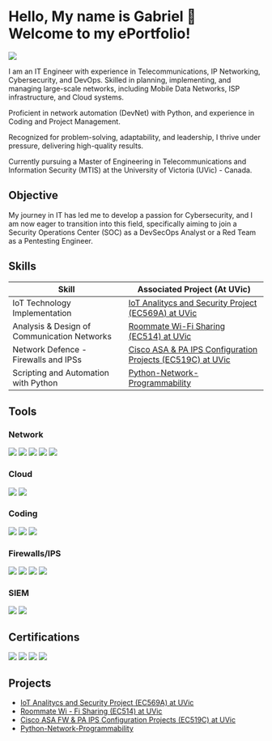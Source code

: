 <!--
**GabrielNetSec/GabrielNetSec** is a ✨ _special_ ✨ repository because its `README.md` (this file) appears on your GitHub profile.

Here are some ideas to get you started:

- 🔭 I’m currently working on ...
- 🌱 I’m currently learning ...
- 👯 I’m looking to collaborate on ...
- 🤔 I’m looking for help with ...
- 💬 Ask me about ...
- 📫 How to reach me: ...
- 😄 Pronouns: ...
- ⚡ Fun fact: ...
-->
# Hello, My name is Gabriel 👋 Welcome to my ePortfolio!
<a href="https://linkedin.com/in/gabriel-naranjo-orozco/"><img src="https://img.shields.io/badge/-LinkedIn-0072b1?&style=for-the-badge&logo=linkedin&logoColor=white" /></a>

I am an IT Engineer with experience in Telecommunications, IP Networking, Cybersecurity, and DevOps. Skilled in planning, implementing, and managing large-scale networks, including Mobile Data Networks, ISP infrastructure, and Cloud systems. 

Proficient in network automation (DevNet) with Python, and experience in Coding and Project Management.

Recognized for problem-solving, adaptability, and leadership, I thrive under pressure, delivering high-quality results.  

Currently pursuing a Master of Engineering in Telecommunications and Information Security (MTIS) at the University of Victoria (UVic) - Canada.

## Objective

My journey in IT has led me to develop a passion for Cybersecurity, and I am now eager to transition into this field, specifically aiming to join a Security Operations Center (SOC) as a DevSecOps Analyst or a Red Team as a Pentesting Engineer.

## Skills

<!--
| Skill                                         | Associated Project         |
|-----------------------------------------------|----------------------------|
| SIEM Implementation and Log Analysis          | <a href="https://google.com">Detection Lab</a>|
| Network Traffic Monitoring and Attack Detection | <a href="https://google.com">Detection Lab</a>|
| Security Automation with Shuffle SOAR         | SOC Automation Lab|
| Incident Response Planning and Execution      | SOC Automation Lab|
| Case Management with TheHive                  | SOC Automation Lab|
| Scripting and Automation for Threat Mitigation | SOC Automation Lab|
-->

| Skill                                         | Associated Project (At UVic)        |
|-----------------------------------------------|----------------------------|
| IoT Technology Implementation                 | <a href="https://github.com/GabrielNetSec/IoT-Projects">IoT Analitycs and Security Project (EC569A) at UVic</a>|
| Analysis & Design of Communication Networks   | <a href="https://github.com/GabrielNetSec/MTIS-Project-Courses-at-UVic">Roommate Wi-Fi Sharing (EC514) at UVic</a>|
| Network Defence - Firewalls and IPSs          | <a href="https://github.com/GabrielNetSec/MTIS-Project-Courses-at-UVic">Cisco ASA & PA IPS Configuration Projects (EC519C) at UVic</a>|
| Scripting and Automation with Python          | <a href="https://github.com/GabrielNetSec/Python-Network-Programmability">Python-Network-Programmability</a>|

## Tools

### Network
<div>
    <img src="https://img.shields.io/badge/-Wireshark-1679A7?&style=for-the-badge&logo=Wireshark&logoColor=white" />
    <img src="https://img.shields.io/badge/-GNS3-0078D7?&style=for-the-badge&logo=GNS3&logoColor=white" />
    <img src="https://img.shields.io/badge/-SecureCRT-0078D7?&style=for-the-badge&logoColor=white" />
    <img src="https://img.shields.io/badge/-Nmap-4682B4?&style=for-the-badge&logo=Nmap&logoColor=white" />
    <img src="https://img.shields.io/badge/-Cisco%20IOS%2FXR-1BA0D7?&style=for-the-badge&logo=Cisco&logoColor=white" />

</div>

<!--
### Endpoint
<div>
    <img src="https://img.shields.io/badge/-Microsoft_Defender_for_Endpoint-00A4EF?&style=for-the-badge&logo=Microsoft&logoColor=white" />
    <img src="https://img.shields.io/badge/-Velociraptor-4B275F?&style=for-the-badge&logo=Velociraptor&logoColor=white" />
</div>
-->

### Cloud
<div>
    <img src="https://img.shields.io/badge/-Amazon%20AWS-FF9900?&style=for-the-badge&logo=Amazon%20AWS&logoColor=white" />
    <img src="https://img.shields.io/badge/-VMware-607078?&style=for-the-badge&logo=VMware&logoColor=white" />

</div>

### Coding
<div>
    <img src="https://img.shields.io/badge/-Python-3776AB?&style=for-the-badge&logo=Python&logoColor=white" />
    <img src="https://img.shields.io/badge/-C%2B%2B-00599C?&style=for-the-badge&logo=C%2B%2B&logoColor=white" />
    <img src="https://img.shields.io/badge/-Git-F05032?&style=for-the-badge&logo=Git&logoColor=white" />

</div>

### Firewalls/IPS
<div>
   <img src="https://img.shields.io/badge/-Cisco%20ASA-1BA0D7?&style=for-the-badge&logo=Cisco&logoColor=white" />
  <img src="https://img.shields.io/badge/-Palo%20Alto%20Networks-0081C6?&style=for-the-  badge&logo=Palo%20Alto%20Networks&logoColor=white" />
  <img src="https://img.shields.io/badge/-Check%20Point-FF5454?&style=for-the-badge&logo=Check%20Point&logoColor=white" />
<img src="https://img.shields.io/badge/-Cisco%20Firepower-1BA0D7?&style=for-the-badge&logo=Cisco&logoColor=white" />

</div>

### SIEM
<div>
   <img src="https://img.shields.io/badge/-IBM%20QRadar-052FAD?&style=for-the-badge&logo=IBM&logoColor=white" />
   <img src="https://img.shields.io/badge/-Splunk-000000?&style=for-the-badge&logo=Splunk&logoColor=white" />


</div>

## Certifications

<div>
  <img src="https://img.shields.io/badge/-Security%2B-FF0000?&style=for-the-badge&logo=CompTIA&logoColor=white" />
   <img src="https://img.shields.io/badge/-CCNA-1BA0D7?&style=for-the-badge&logo=Cisco&logoColor=white" />
  <img src="https://img.shields.io/badge/-DevNet-1BA0D7?&style=for-the-badge&logo=Cisco&logoColor=white" />
   <img src="https://img.shields.io/badge/-PMP-0071C5?&style=for-the-badge&logo=Project%20Management%20Institute&logoColor=white" />

</div>

## Projects
- <a href="https://github.com/GabrielNetSec/IoT-Projects">IoT Analitycs and Security Project (EC569A) at UVic</a>
- <a href="https://github.com/GabrielNetSec/MTIS-Project-Courses-at-UVic">Roommate Wi - Fi Sharing (EC514) at UVic</a>
- <a href="https://github.com/GabrielNetSec/MTIS-Project-Courses-at-UVic">Cisco ASA FW & PA IPS Configuration Projects (EC519C) at UVic</a>
- <a href="https://github.com/GabrielNetSec/Python-Network-Programmability">Python-Network-Programmability</a>
